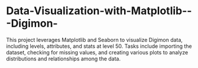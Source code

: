 # Data-Visualization-with-Matplotlib---Digimon-
This project leverages Matplotlib and Seaborn to visualize Digimon data, including levels, attributes, and stats at level 50. Tasks include importing the dataset, checking for missing values, and creating various plots to analyze distributions and relationships among the data.
